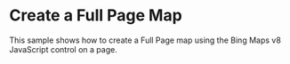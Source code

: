 # Create a Full Page Map

This sample shows how to create a Full Page map using the Bing Maps v8 JavaScript control on a page.